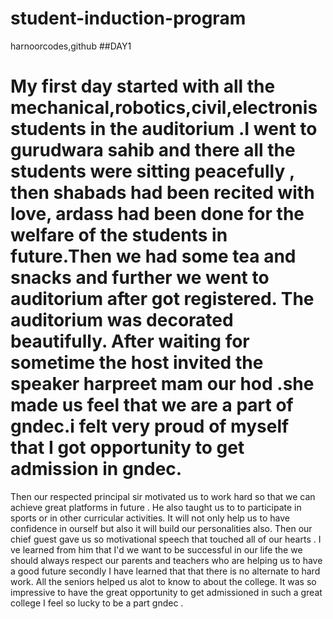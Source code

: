 # student-induction-program
harnoorcodes,github
##DAY1
# My first day started with all the mechanical,robotics,civil,electronis students in the auditorium .I went to gurudwara sahib and there all the students were sitting peacefully , then shabads had been recited with love, ardass had been done for the welfare of the students in future.Then we had some tea and snacks and further we went to auditorium after got registered. The auditorium was decorated beautifully. After waiting for sometime the host invited the speaker harpreet mam our hod .she made us feel that we are a part of gndec.i felt very proud of myself that I got opportunity to get admission in gndec.
Then our respected principal sir motivated us to work hard so that we can achieve great platforms in future . He also taught us to to participate in sports or in other curricular activities. It will not only help us to have confidence in ourself but also it will build our personalities also.
Then our chief guest gave us so motivational speech that touched all of our hearts . I ve learned from him that I'd we want to be successful in our life the we should always respect our parents and teachers who are helping us to have a good future secondly I have learned that that there is no alternate to hard work. All the seniors helped us alot to know to about the college. It was so impressive to have the great opportunity to get admissioned in such a great college I feel so lucky to be a part gndec . 
